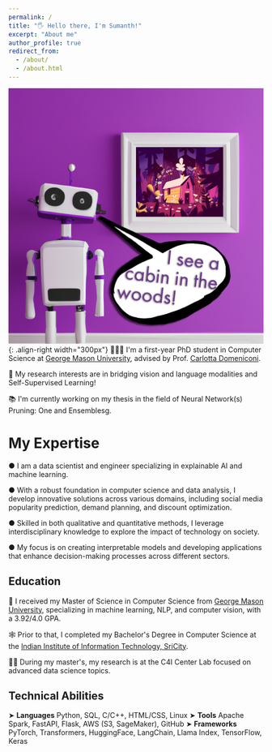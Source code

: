 ```yaml
---
permalink: /
title: "🖐 Hello there, I'm Sumanth!"
excerpt: "About me"
author_profile: true
redirect_from: 
  - /about/
  - /about.html
---
```

![Illustration of combining vision and language modalities](/images/image_to_text_vis.png){: .align-right width="300px"}
👨🏻‍💻 I'm a first-year PhD student in Computer Science at [George Mason University](https://www.gmu.edu/), advised by Prof. [Carlotta Domeniconi](https://www.gmu.edu/profiles/cdomenic).

🔬 My research interests are in bridging vision and language modalities and Self-Supervised Learning!

📚 I'm currently working on my thesis in the field of Neural Network(s) Pruning: One and Ensemblesg.

My Expertise
======
● I am a data scientist and engineer specializing in explainable AI and machine learning.

● With a robust foundation in computer science and data analysis, I develop innovative solutions across various domains, including social media popularity prediction, demand planning, and discount optimization.

● Skilled in both qualitative and quantitative methods, I leverage interdisciplinary knowledge to explore the impact of technology on society.

● My focus is on creating interpretable models and developing applications that enhance decision-making processes across different sectors.

## Education
🔬 I received my Master of Science in Computer Science from [George Mason University](https://www.gmu.edu/), specializing in machine learning, NLP, and computer vision, with a 3.92/4.0 GPA.

🕸️ Prior to that, I completed my Bachelor's Degree in Computer Science at the [Indian Institute of Information Technology, SriCity](https://www.iiits.ac.in/).

🧑‍💻 During my master's, my research is at the C4I Center Lab focused on advanced data science topics.

## Technical Abilities
➤ **Languages** Python, SQL, C/C++, HTML/CSS, Linux
➤ **Tools** Apache Spark, FastAPI, Flask, AWS (S3, SageMaker), GitHub
➤ **Frameworks** PyTorch, Transformers, HuggingFace, LangChain, Llama Index, TensorFlow, Keras




